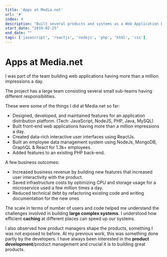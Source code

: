 ```yaml
---
title: 'Apps at Media.net'
url: '#'
index: 4
description: "Built several products and systems as a Web Application Developer at Media.net."
start_date: "2019-02-25"
end_date: ""
tags: ['javascript', 'reactjs', 'nodejs', 'php', 'html', 'css']
---
```


# Apps at Media.net

I was part of the team building web applications having more than a million impressions a day.

The project has a large team consisting several small sub-teams having different responsibilities.

These were some of the things I did at Media.net so far:
- Designed, developed, and maintained features for an application distribution platform. (Tech: JavaScript, NodeJS, PHP, Java, MySQL)
- Built front-end web applications having more than a million impressions a day.
- Created data-rich interactive user interfaces using ReactJs.
- Built an employee data management system using NodeJs, MongoDB, GraphQL & React for 1.3k+ employees.
- Added features to an existing PHP back-end.

A few business outcomes:
- Increased business revenue by building new features that increased user interactivity with the product.
- Saved infrastructure costs by optimizing CPU and storage usage for a microservice used a few million times a day.
- Reduced technical debt by refactoring existing code and writing documentation for the new ones

The scale in terms of number of users and code helped me understand the challenges involved in building **large complex systems**. I understood how efficient **caching** at different places can speed up our systems.

I also observed how product managers shape the products, something I was not exposed to before. At my previous work, this was something done partly by the developers. I have always been interested in the **product development**/product management and crucial it is to building great products.
